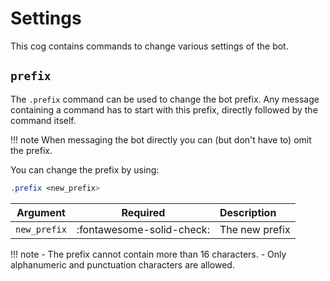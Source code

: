 # Settings

This cog contains commands to change various settings of the bot.


## `prefix`

The `.prefix` command can be used to change the bot prefix. Any message containing a command has to start with this prefix, directly followed by the command itself.

!!! note
    When messaging the bot directly you can (but don't have to) omit the prefix.

You can change the prefix by using:

```css
.prefix <new_prefix>
```

|Argument|Required|Description|
|:------:|:------:|:----------|
|`new_prefix`|:fontawesome-solid-check:|The new prefix|

!!! note
    - The prefix cannot contain more than 16 characters.
    - Only alphanumeric and punctuation characters are allowed.
